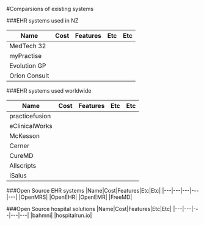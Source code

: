 #Comparsions of existing systems

###EHR systems used in NZ

|Name|Cost|Features|Etc|Etc|
|---|---|---|---|---|
|MedTech 32|  
|myPractise|
|Evolution GP|
|Orion Consult|

###EHR systems used worldwide

|Name|Cost|Features|Etc|Etc|
|---|---|---|---|---|
|practicefusion|  
|eClinicalWorks|
|McKesson|
|Cerner|
|CureMD|
|Allscripts|
|iSalus|


###Open Source EHR systems
|Name|Cost|Features|Etc|Etc|
|---|---|---|---|---|
|OpenMRS|
|OpenEHR|
|OpenEMR|
|FreeMD|


###Open Source hospital solutions
|Name|Cost|Features|Etc|Etc|
|---|---|---|---|---|
|bahmni|
|hospitalrun.io|

